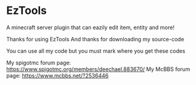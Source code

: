 # EzTools
A minecraft server plugin that can eazily edit item, entity and more!

Thanks for using EzTools
And thanks for downloading my source-code

You can use all my code but you must mark where you get these codes

My spigotmc forum page: https://www.spigotmc.org/members/deechael.883670/
My McBBS forum page: https://www.mcbbs.net/?2536446
